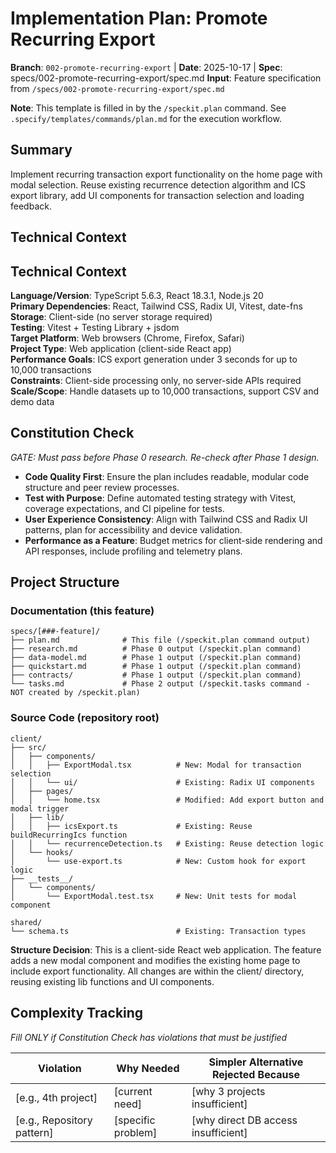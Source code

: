 # Implementation Plan: Promote Recurring Export

**Branch**: `002-promote-recurring-export` | **Date**: 2025-10-17 | **Spec**: specs/002-promote-recurring-export/spec.md
**Input**: Feature specification from `/specs/002-promote-recurring-export/spec.md`

**Note**: This template is filled in by the `/speckit.plan` command. See `.specify/templates/commands/plan.md` for the execution workflow.

## Summary

Implement recurring transaction export functionality on the home page with modal selection. Reuse existing recurrence detection algorithm and ICS export library, add UI components for transaction selection and loading feedback.

## Technical Context

<!--
  ACTION REQUIRED: Replace the content in this section with the technical details
  for the project. The structure here is presented in advisory capacity to guide
  the iteration process.
-->

## Technical Context

**Language/Version**: TypeScript 5.6.3, React 18.3.1, Node.js 20  
**Primary Dependencies**: React, Tailwind CSS, Radix UI, Vitest, date-fns  
**Storage**: Client-side (no server storage required)  
**Testing**: Vitest + Testing Library + jsdom  
**Target Platform**: Web browsers (Chrome, Firefox, Safari)  
**Project Type**: Web application (client-side React app)  
**Performance Goals**: ICS export generation under 3 seconds for up to 10,000 transactions  
**Constraints**: Client-side processing only, no server-side APIs required  
**Scale/Scope**: Handle datasets up to 10,000 transactions, support CSV and demo data

## Constitution Check

*GATE: Must pass before Phase 0 research. Re-check after Phase 1 design.*

- **Code Quality First**: Ensure the plan includes readable, modular code structure and peer review processes.
- **Test with Purpose**: Define automated testing strategy with Vitest, coverage expectations, and CI pipeline for tests.
- **User Experience Consistency**: Align with Tailwind CSS and Radix UI patterns, plan for accessibility and device validation.
- **Performance as a Feature**: Budget metrics for client-side rendering and API responses, include profiling and telemetry plans.

## Project Structure

### Documentation (this feature)

```
specs/[###-feature]/
├── plan.md              # This file (/speckit.plan command output)
├── research.md          # Phase 0 output (/speckit.plan command)
├── data-model.md        # Phase 1 output (/speckit.plan command)
├── quickstart.md        # Phase 1 output (/speckit.plan command)
├── contracts/           # Phase 1 output (/speckit.plan command)
└── tasks.md             # Phase 2 output (/speckit.tasks command - NOT created by /speckit.plan)
```

### Source Code (repository root)

```
client/
├── src/
│   ├── components/
│   │   ├── ExportModal.tsx          # New: Modal for transaction selection
│   │   └── ui/                      # Existing: Radix UI components
│   ├── pages/
│   │   └── home.tsx                 # Modified: Add export button and modal trigger
│   ├── lib/
│   │   ├── icsExport.ts             # Existing: Reuse buildRecurringIcs function
│   │   └── recurrenceDetection.ts   # Existing: Reuse detection logic
│   └── hooks/
│       └── use-export.ts            # New: Custom hook for export logic
├── __tests__/
│   └── components/
│       └── ExportModal.test.tsx     # New: Unit tests for modal component

shared/
└── schema.ts                        # Existing: Transaction types
```

**Structure Decision**: This is a client-side React web application. The feature adds a new modal component and modifies the existing home page to include export functionality. All changes are within the client/ directory, reusing existing lib functions and UI components.

## Complexity Tracking

*Fill ONLY if Constitution Check has violations that must be justified*

| Violation | Why Needed | Simpler Alternative Rejected Because |
|-----------|------------|-------------------------------------|
| [e.g., 4th project] | [current need] | [why 3 projects insufficient] |
| [e.g., Repository pattern] | [specific problem] | [why direct DB access insufficient] |

